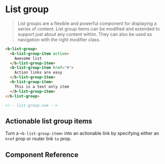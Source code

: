 # List group

> List groups are a flexible and powerful component for displaying a series of content.
List group items can be modified and extended to support just about any content within.
They can also be used as navigation with the right modifier class.

```html
<b-list-group>
  <b-list-group-item active>
    Awesome list
  </b-list-group-item>
  <b-list-group-item href="#">
    Action links are easy
  </b-list-group-item>
  <b-list-group-item>
    This is a text only item
  </b-list-group-item>
</b-list-group>

<!-- list-group.vue -->
```

## Actionable list group items
Turn a `<b-list-group-item>` into an actionable link by specifying either an
`href` prop or router link `to` prop.

## Component Reference
